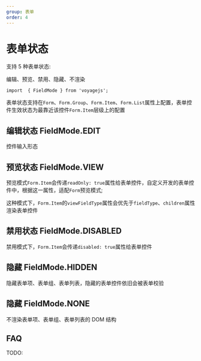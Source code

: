 ```yaml
---
group: 表单
order: 4
---
```


# 表单状态

支持 5 种表单状态:

编辑、预览、禁用、隐藏、不渲染

`import  { FieldMode } from 'voyagejs';`

<code src="./form-mode.tsx" ></code>

表单状态支持在`Form`、`Form.Group`、`Form.Item`、`Form.List`属性上配置，表单控件生效状态为最靠近该控件`Form.Item`层级上的配置

## 编辑状态 FieldMode.EDIT

控件输入形态

## 预览状态 FieldMode.VIEW

预览模式`Form.Item`会传递`readOnly: true`属性给表单控件，自定义开发的表单控件中，根据这一属性，适配`Form`预览模式;

这种模式下，`Form.Item`的`viewFieldType`属性会优先于`fieldType`、`children`属性渲染表单控件

## 禁用状态 FieldMode.DISABLED

禁用模式下，`Form.Item`会传递`disabled: true`属性给表单控件

## 隐藏 FieldMode.HIDDEN

隐藏表单项、表单组、表单列表，隐藏的表单控件依旧会被表单校验

## 隐藏 FieldMode.NONE

不渲染表单项、表单组、表单列表的 DOM 结构

## FAQ

TODO:
